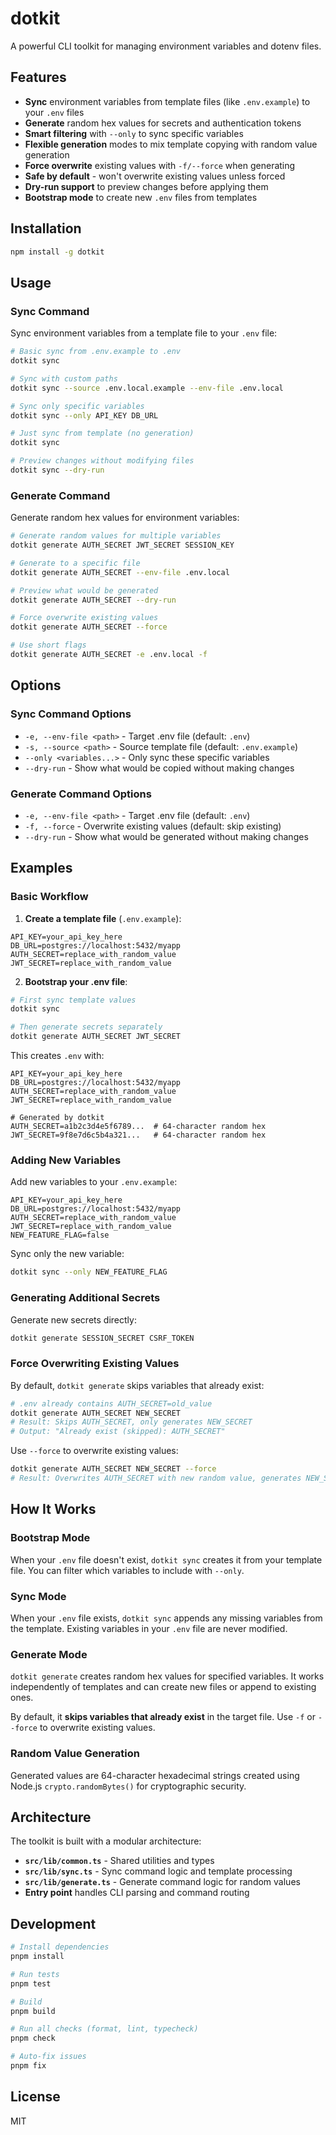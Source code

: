 # dotkit

A powerful CLI toolkit for managing environment variables and dotenv files.

## Features

- **Sync** environment variables from template files (like `.env.example`) to your `.env` files
- **Generate** random hex values for secrets and authentication tokens
- **Smart filtering** with `--only` to sync specific variables
- **Flexible generation** modes to mix template copying with random value generation
- **Force overwrite** existing values with `-f/--force` when generating
- **Safe by default** - won't overwrite existing values unless forced
- **Dry-run support** to preview changes before applying them
- **Bootstrap mode** to create new `.env` files from templates

## Installation

```bash
npm install -g dotkit
```

## Usage

### Sync Command

Sync environment variables from a template file to your `.env` file:

```bash
# Basic sync from .env.example to .env
dotkit sync

# Sync with custom paths
dotkit sync --source .env.local.example --env-file .env.local

# Sync only specific variables
dotkit sync --only API_KEY DB_URL

# Just sync from template (no generation)
dotkit sync

# Preview changes without modifying files
dotkit sync --dry-run
```

### Generate Command

Generate random hex values for environment variables:

```bash
# Generate random values for multiple variables
dotkit generate AUTH_SECRET JWT_SECRET SESSION_KEY

# Generate to a specific file
dotkit generate AUTH_SECRET --env-file .env.local

# Preview what would be generated
dotkit generate AUTH_SECRET --dry-run

# Force overwrite existing values
dotkit generate AUTH_SECRET --force

# Use short flags
dotkit generate AUTH_SECRET -e .env.local -f
```

## Options

### Sync Command Options

- `-e, --env-file <path>` - Target .env file (default: `.env`)
- `-s, --source <path>` - Source template file (default: `.env.example`)
- `--only <variables...>` - Only sync these specific variables
- `--dry-run` - Show what would be copied without making changes

### Generate Command Options

- `-e, --env-file <path>` - Target .env file (default: `.env`)
- `-f, --force` - Overwrite existing values (default: skip existing)
- `--dry-run` - Show what would be generated without making changes

## Examples

### Basic Workflow

1. **Create a template file** (`.env.example`):

```env
API_KEY=your_api_key_here
DB_URL=postgres://localhost:5432/myapp
AUTH_SECRET=replace_with_random_value
JWT_SECRET=replace_with_random_value
```

2. **Bootstrap your .env file**:

```bash
# First sync template values
dotkit sync

# Then generate secrets separately
dotkit generate AUTH_SECRET JWT_SECRET
```

This creates `.env` with:

```env
API_KEY=your_api_key_here
DB_URL=postgres://localhost:5432/myapp
AUTH_SECRET=replace_with_random_value
JWT_SECRET=replace_with_random_value

# Generated by dotkit
AUTH_SECRET=a1b2c3d4e5f6789...  # 64-character random hex
JWT_SECRET=9f8e7d6c5b4a321...   # 64-character random hex
```

### Adding New Variables

Add new variables to your `.env.example`:

```env
API_KEY=your_api_key_here
DB_URL=postgres://localhost:5432/myapp
AUTH_SECRET=replace_with_random_value
JWT_SECRET=replace_with_random_value
NEW_FEATURE_FLAG=false
```

Sync only the new variable:

```bash
dotkit sync --only NEW_FEATURE_FLAG
```

### Generating Additional Secrets

Generate new secrets directly:

```bash
dotkit generate SESSION_SECRET CSRF_TOKEN
```

### Force Overwriting Existing Values

By default, `dotkit generate` skips variables that already exist:

```bash
# .env already contains AUTH_SECRET=old_value
dotkit generate AUTH_SECRET NEW_SECRET
# Result: Skips AUTH_SECRET, only generates NEW_SECRET
# Output: "Already exist (skipped): AUTH_SECRET"
```

Use `--force` to overwrite existing values:

```bash
dotkit generate AUTH_SECRET NEW_SECRET --force
# Result: Overwrites AUTH_SECRET with new random value, generates NEW_SECRET
```

## How It Works

### Bootstrap Mode

When your `.env` file doesn't exist, `dotkit sync` creates it from your template file. You can filter which variables to include with `--only`.

### Sync Mode

When your `.env` file exists, `dotkit sync` appends any missing variables from the template. Existing variables in your `.env` file are never modified.

### Generate Mode

`dotkit generate` creates random hex values for specified variables. It works independently of templates and can create new files or append to existing ones.

By default, it **skips variables that already exist** in the target file. Use `-f` or `--force` to overwrite existing values.

### Random Value Generation

Generated values are 64-character hexadecimal strings created using Node.js `crypto.randomBytes()` for cryptographic security.

## Architecture

The toolkit is built with a modular architecture:

- **`src/lib/common.ts`** - Shared utilities and types
- **`src/lib/sync.ts`** - Sync command logic and template processing
- **`src/lib/generate.ts`** - Generate command logic for random values
- **Entry point** handles CLI parsing and command routing

## Development

```bash
# Install dependencies
pnpm install

# Run tests
pnpm test

# Build
pnpm build

# Run all checks (format, lint, typecheck)
pnpm check

# Auto-fix issues
pnpm fix
```

## License

MIT
